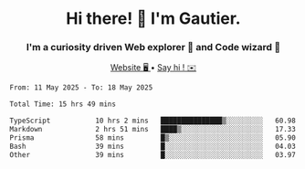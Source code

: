 <h1 align="center">Hi there! 👋 I'm Gautier.</h1>
<h3 align="center">I'm a curiosity driven Web explorer 🚀 and Code wizard 🧙</h3>

<p align="center">
  <a href="https://xisabla.github.io/">Website 🖥️ </a> •
  <a href="mailto:xisabla.dev@gmail.com">Say hi ! ✉️</a>
</p>

<!--START_SECTION:waka-->

```txt
From: 11 May 2025 - To: 18 May 2025

Total Time: 15 hrs 49 mins

TypeScript           10 hrs 2 mins   ███████████████▒░░░░░░░░░   60.98 %
Markdown             2 hrs 51 mins   ████▒░░░░░░░░░░░░░░░░░░░░   17.33 %
Prisma               58 mins         █▒░░░░░░░░░░░░░░░░░░░░░░░   05.90 %
Bash                 39 mins         █░░░░░░░░░░░░░░░░░░░░░░░░   04.03 %
Other                39 mins         █░░░░░░░░░░░░░░░░░░░░░░░░   03.97 %
```

<!--END_SECTION:waka-->
